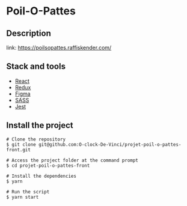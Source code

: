 # Poil-O-Pattes

## Description


link: https://poilsopattes.raffiskender.com/

## Stack and tools
* [React](https://reactjs.org/)
* [Redux](https://redux.org/)
* [Figma](https://www.figma.com/)
* [SASS](https://sass.com/)
* [Jest](https://jestjs.io/fr/)

## Install the project 

```
# Clone the repository
$ git clone git@github.com:O-clock-De-Vinci/projet-poil-o-pattes-front.git

# Access the project folder at the command prompt
$ cd projet-poil-o-pattes-front

# Install the dependencies
$ yarn

# Run the script 
$ yarn start

```

